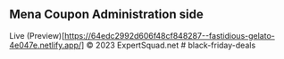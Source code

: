 ## Mena Coupon Administration side

Live (Preview)[https://64edc2992d606f48cf848287--fastidious-gelato-4e047e.netlify.app/]
&copy; 2023 ExpertSquad.net
#   b l a c k - f r i d a y - d e a l s  
 